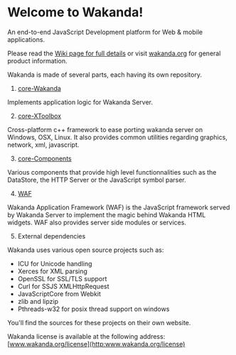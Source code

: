 Welcome to Wakanda!
===================

An end-to-end JavaScript Development platform for Web & mobile applications.

Please read the [Wiki page for full details](http://github.com/Wakanda/core-Wakanda/wiki)
or visit [wakanda.org](http://www.wakanda.org/) for general product information.


Wakanda is made of several parts, each having its own repository.

1. [core-Wakanda](http://github.com/Wakanda/core-Wakanda)

 Implements application logic for Wakanda Server.

2. [core-XToolbox](http://github.com/Wakanda/core-XToolbox)

 Cross-platform c++ framework to ease porting wakanda server on Windows, OSX, Linux.
 It also provides common utilities regarding graphics, network, xml, javascript.

3. [core-Components](http://github.com/Wakanda/core-Components)

 Various components that provide high level functionnalities such as the DataStore, the HTTP Server or the JavaScript symbol parser.

4. [WAF](http://github.com/Wakanda/WAF)

 Wakanda Application Framework (WAF) is the JavaScript framework served by Wakanda Server to implement the magic behind Wakanda HTML widgets.
WAF also provides server side modules or services.

5. External dependencies

 Wakanda uses various open source projects such as:

 - ICU for Unicode handling
 - Xerces for XML parsing
 - OpenSSL for SSL/TLS support
 - Curl for SSJS XMLHttpRequest
 - JavaScriptCore from Webkit
 - zlib and lipzip
 - Pthreads-w32 for posix thread support on windows

 You'll find the sources for these projects on their own website.

Wakanda license is available at the following address: [www.wakanda.org/license](http:www.wakanda.org/license)

